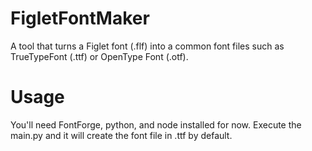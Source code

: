 # FigletFontMaker
A tool that turns a Figlet font (.flf) into a common font files such as TrueTypeFont (.ttf) or OpenType Font (.otf).

# Usage
You'll need FontForge, python, and node installed for now. 
Execute the main.py and it will create the font file in .ttf by default.
